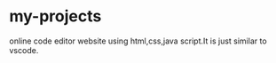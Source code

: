# my-projects  
online code editor website using html,css,java script.It is just similar to vscode.
